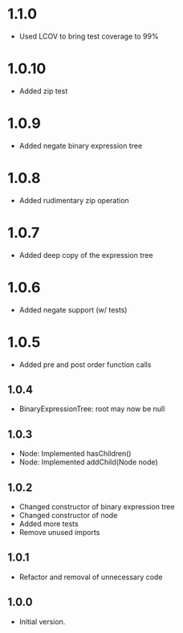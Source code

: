# 1.1.0
- Used LCOV to bring test coverage to 99%

# 1.0.10
- Added zip test

# 1.0.9
- Added negate binary expression tree

# 1.0.8
- Added rudimentary zip operation 

# 1.0.7
- Added deep copy of the expression tree

# 1.0.6
- Added negate support (w/ tests)

# 1.0.5
- Added pre and post order function calls

## 1.0.4
- BinaryExpressionTree: root may now be null

## 1.0.3
- Node: Implemented hasChildren()
- Node: Implemented addChild(Node node)

## 1.0.2 
- Changed constructor of binary expression tree
- Changed constructor of node
- Added more tests
- Remove unused imports

## 1.0.1

- Refactor and removal of unnecessary code

## 1.0.0

- Initial version.
